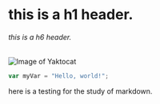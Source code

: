 # this is a h1 header.
###### this is a h6 header.

![Image of Yaktocat](https://octodex.github.com/images/yaktocat.png)

``` javascript
var myVar = "Hello, world!";
```

here is a testing for the study of markdown.
